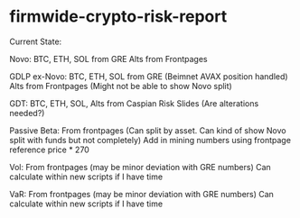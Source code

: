 # firmwide-crypto-risk-report

Current State:

Novo:
BTC, ETH, SOL from GRE
Alts from Frontpages

GDLP ex-Novo:
BTC, ETH, SOL from GRE (Beimnet AVAX position handled)
Alts from Frontpages (Might not be able to show Novo split)

GDT:
BTC, ETH, SOL, Alts from Caspian Risk Slides (Are alterations needed?)

Passive Beta:
From frontpages (Can split by asset. Can kind of show Novo split with funds but not completely)
Add in mining numbers using frontpage reference price * 270

Vol: 
From frontpages (may be minor deviation with GRE numbers)
    Can calculate within new scripts if I have time

VaR:
From frontpages (may be minor deviation with GRE numbers)
    Can calculate within new scripts if I have time